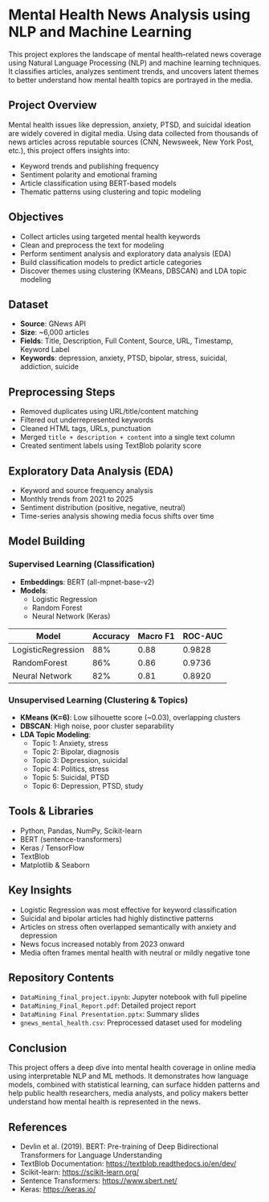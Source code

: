 
# Mental Health News Analysis using NLP and Machine Learning

This project explores the landscape of mental health–related news coverage using Natural Language Processing (NLP) and machine learning techniques. It classifies articles, analyzes sentiment trends, and uncovers latent themes to better understand how mental health topics are portrayed in the media.

## Project Overview

Mental health issues like depression, anxiety, PTSD, and suicidal ideation are widely covered in digital media. Using data collected from thousands of news articles across reputable sources (CNN, Newsweek, New York Post, etc.), this project offers insights into:
- Keyword trends and publishing frequency
- Sentiment polarity and emotional framing
- Article classification using BERT-based models
- Thematic patterns using clustering and topic modeling

## Objectives

- Collect articles using targeted mental health keywords
- Clean and preprocess the text for modeling
- Perform sentiment analysis and exploratory data analysis (EDA)
- Build classification models to predict article categories
- Discover themes using clustering (KMeans, DBSCAN) and LDA topic modeling

## Dataset

- **Source**: GNews API  
- **Size**: ~6,000 articles  
- **Fields**: Title, Description, Full Content, Source, URL, Timestamp, Keyword Label  
- **Keywords**: depression, anxiety, PTSD, bipolar, stress, suicidal, addiction, suicide  

## Preprocessing Steps

- Removed duplicates using URL/title/content matching
- Filtered out underrepresented keywords
- Cleaned HTML tags, URLs, punctuation
- Merged `title + description + content` into a single text column
- Created sentiment labels using TextBlob polarity score

## Exploratory Data Analysis (EDA)

- Keyword and source frequency analysis
- Monthly trends from 2021 to 2025
- Sentiment distribution (positive, negative, neutral)
- Time-series analysis showing media focus shifts over time

## Model Building

### Supervised Learning (Classification)

- **Embeddings**: BERT (all-mpnet-base-v2)
- **Models**:
  - Logistic Regression
  - Random Forest
  - Neural Network (Keras)

| Model             | Accuracy | Macro F1 | ROC-AUC |
|------------------|----------|----------|---------|
| LogisticRegression | 88%      | 0.88     | 0.9828  |
| RandomForest      | 86%      | 0.86     | 0.9736  |
| Neural Network    | 82%      | 0.81     | 0.8920  |

### Unsupervised Learning (Clustering & Topics)

- **KMeans (K=6)**: Low silhouette score (~0.03), overlapping clusters
- **DBSCAN**: High noise, poor cluster separability
- **LDA Topic Modeling**:
  - Topic 1: Anxiety, stress
  - Topic 2: Bipolar, diagnosis
  - Topic 3: Depression, suicidal
  - Topic 4: Politics, stress
  - Topic 5: Suicidal, PTSD
  - Topic 6: Depression, PTSD, study

## Tools & Libraries

- Python, Pandas, NumPy, Scikit-learn
- BERT (sentence-transformers)
- Keras / TensorFlow
- TextBlob
- Matplotlib & Seaborn

## Key Insights

- Logistic Regression was most effective for keyword classification
- Suicidal and bipolar articles had highly distinctive patterns
- Articles on stress often overlapped semantically with anxiety and depression
- News focus increased notably from 2023 onward
- Media often frames mental health with neutral or mildly negative tone

## Repository Contents

- `DataMining_final_project.ipynb`: Jupyter notebook with full pipeline
- `DataMining_Final_Report.pdf`: Detailed project report
- `DataMining Final Presentation.pptx`: Summary slides
- `gnews_mental_health.csv`: Preprocessed dataset used for modeling

## Conclusion

This project offers a deep dive into mental health coverage in online media using interpretable NLP and ML methods. It demonstrates how language models, combined with statistical learning, can surface hidden patterns and help public health researchers, media analysts, and policy makers better understand how mental health is represented in the news.

## References

- Devlin et al. (2019). BERT: Pre-training of Deep Bidirectional Transformers for Language Understanding
- TextBlob Documentation: https://textblob.readthedocs.io/en/dev/
- Scikit-learn: https://scikit-learn.org/
- Sentence Transformers: https://www.sbert.net/
- Keras: https://keras.io/
